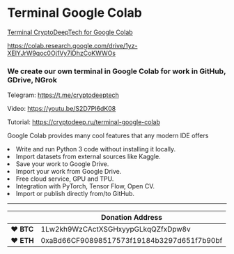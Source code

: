 # Terminal Google Colab


[Terminal CryptoDeepTech for Google Colab](https://colab.research.google.com/drive/1yz-XElYJrW9qoc0Oj1Vy7iDhzCoKWWOs)

https://colab.research.google.com/drive/1yz-XElYJrW9qoc0Oj1Vy7iDhzCoKWWOs


### We create our own terminal in Google Colab for work in GitHub, GDrive, NGrok

Telegram: https://t.me/cryptodeeptech

Video: https://youtu.be/S2D7PI6dK08

Tutorial: https://cryptodeep.ru/terminal-google-colab

Google Colab provides many cool features that any modern IDE offers

<li>Write and run Python 3 code without installing it locally.</li>
<li>Import datasets from external sources like Kaggle.</li>
<li>Save your work to Google Drive.</li>
<li>Import your work from Google Drive.</li>
<li>Free cloud service, GPU and TPU.</li>
<li>Integration with PyTorch, Tensor Flow, Open CV.</li>
<li>Import or publish directly from/to GitHub.</li>


----

|  | Donation Address |
| --- | --- |
| ♥ __BTC__ | 1Lw2kh9WzCActXSGHxyypGLkqQZfxDpw8v |
| ♥ __ETH__ | 0xaBd66CF90898517573f19184b3297d651f7b90bf |
